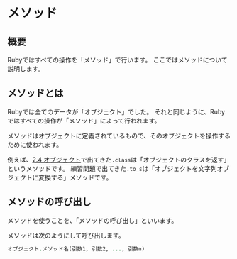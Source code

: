 # メソッド
## 概要
Rubyではすべての操作を「メソッド」で行います。
ここではメソッドについて説明します。

## メソッドとは
Rubyでは全てのデータが「オブジェクト」でした。
それと同じように、Rubyではすべての操作が「メソッド」によって行われます。

メソッドはオブジェクトに定義されているもので、そのオブジェクトを操作するために使われます。

例えば、[2.4 オブジェクト](ruby/object.html)で出てきた`.class`は「オブジェクトのクラスを返す」というメソッドです。
練習問題で出てきた`.to_s`は「オブジェクトを文字列オブジェクトに変換する」メソッドです。

## メソッドの呼び出し
メソッドを使うことを、「メソッドの呼び出し」といいます。

メソッドは次のようにして呼び出します。

```ruby
オブジェクト.メソッド名(引数1, 引数2, ..., 引数n)
```

